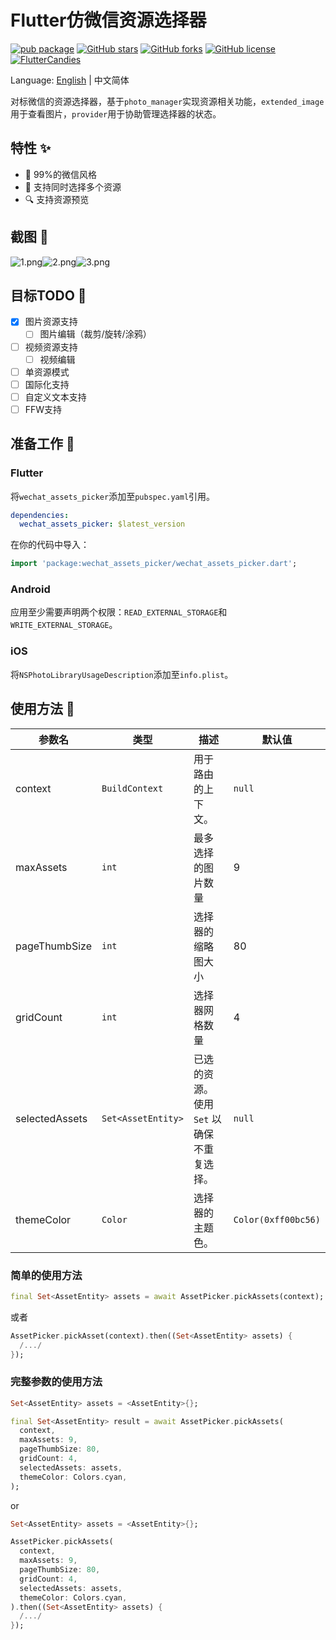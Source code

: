 # Flutter仿微信资源选择器


[![pub package](https://img.shields.io/pub/v/wechat_assets_picker.svg)](https://pub.dev/packages/wechat_assets_picker)
[![GitHub stars](https://img.shields.io/github/stars/fluttercandies/flutter_wechat_assets_picker)](https://github.com/fluttercandies/flutter_wechat_assets_picker/stargazers)
[![GitHub forks](https://img.shields.io/github/forks/fluttercandies/flutter_wechat_assets_picker)](https://github.com/fluttercandies/flutter_wechat_assets_picker/network)
[![GitHub license](https://img.shields.io/github/license/fluttercandies/flutter_wechat_assets_picker)](https://github.com/fluttercandies/flutter_wechat_assets_picker/blob/master/LICENSE)
<a target="_blank" href="https://jq.qq.com/?_wv=1027&k=5bcc0gy"><img border="0" src="https://pub.idqqimg.com/wpa/images/group.png" alt="FlutterCandies" title="FlutterCandies"></a>

Language: [English](README.md) | 中文简体

对标微信的资源选择器，基于`photo_manager`实现资源相关功能，`extended_image`用于查看图片，`provider`用于协助管理选择器的状态。

## 特性 ✨

- 💚 99%的微信风格
- 🌠 支持同时选择多个资源
- 🔍 支持资源预览

## 截图 📸

![1.png](screenshots/1.png)![2.png](screenshots/2.png)![3.png](screenshots/3.png)

## 目标TODO 📅

- [x] 图片资源支持
  - [ ] 图片编辑（裁剪/旋转/涂鸦）
- [ ] 视频资源支持
  - [ ] 视频编辑
- [ ] 单资源模式
- [ ] 国际化支持
- [ ] 自定义文本支持
- [ ] FFW支持

## 准备工作 🍭

### Flutter

将`wechat_assets_picker`添加至`pubspec.yaml`引用。

```yaml
dependencies:
  wechat_assets_picker: $latest_version
```

在你的代码中导入：

```dart
import 'package:wechat_assets_picker/wechat_assets_picker.dart';
```

### Android

应用至少需要声明两个权限：`READ_EXTERNAL_STORAGE`和`WRITE_EXTERNAL_STORAGE`。

### iOS

将`NSPhotoLibraryUsageDescription`添加至`info.plist`。

## 使用方法 📖

| 参数名           | 类型               | 描述                                      | 默认值             |
| -------------- | ------------------ | ------------------------------------------------ | ------------------- |
| context        | `BuildContext`     | 用于路由的上下文。                      | `null`              |
| maxAssets      | `int`              | 最多选择的图片数量          | 9                   |
| pageThumbSize  | `int`              | 选择器的缩略图大小                | 80                  |
| gridCount      | `int`              | 选择器网格数量                            | 4                   |
| selectedAssets | `Set<AssetEntity>` | 已选的资源。使用 `Set` 以确保不重复选择。 | `null`              |
| themeColor     | `Color`            | 选择器的主题色。  | `Color(0xff00bc56)` |

### 简单的使用方法

```dart
final Set<AssetEntity> assets = await AssetPicker.pickAssets(context);
```

或者

```dart
AssetPicker.pickAsset(context).then((Set<AssetEntity> assets) {
  /.../
});
```

### 完整参数的使用方法

```dart
Set<AssetEntity> assets = <AssetEntity>{};

final Set<AssetEntity> result = await AssetPicker.pickAssets(
  context,
  maxAssets: 9,
  pageThumbSize: 80,
  gridCount: 4,
  selectedAssets: assets,
  themeColor: Colors.cyan,
);
```

or

```dart
Set<AssetEntity> assets = <AssetEntity>{};

AssetPicker.pickAssets(
  context,
  maxAssets: 9,
  pageThumbSize: 80,
  gridCount: 4,
  selectedAssets: assets,
  themeColor: Colors.cyan,
).then((Set<AssetEntity> assets) {
  /.../
});
```

